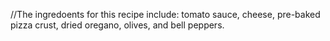 //The ingredoents for this recipe include: tomato sauce, cheese, pre-baked pizza crust, dried oregano, olives, and bell peppers.